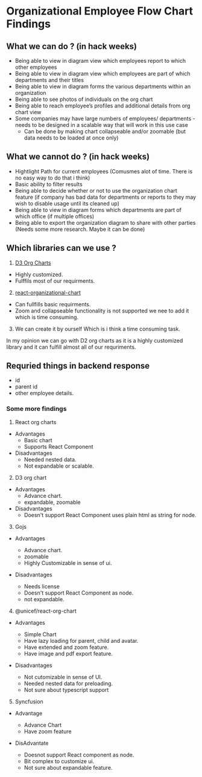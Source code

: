# Organizational Employee Flow Chart Findings

## What we can do ? (in hack weeks)
- Being able to view in diagram view which employees report to which other employees
- Being able to view in diagram view which employees are part of which departments and their titles
- Being able to view in diagram forms the various departments within an organization
- Being able to see photos of individuals on the org chart
- Being able to reach employee’s profiles and additional details from org chart view
- Some companies may have large numbers of employees/ departments - needs to be designed in a scalable way that will work in this use case
  - Can be done by making chart collapseable and/or zoomable (but data needs to be loaded at once only)

## What we cannot do ? (in hack weeks)
- Hightlight Path for current employees (Comusmes alot of time. There is no easy way to do that i think)
- Basic ability to filter results
- Being able to decide whether or not to use the organization chart feature (if company has bad data for departments or reports to they may wish to disable usage until its cleaned up)
- Being able to view in diagram forms which departments are part of which office (if multiple offices)
- Being able to export the organization diagram to share with other parties (Needs some more research. Maybe it can be done)


## Which libraries can we use ?
1. [D3 Org Charts](https://www.npmjs.com/package/d3-org-chart)
- Highly customized.
- Fulffils most of our requirments.

2. [react-organizational-chart](https://www.npmjs.com/package/react-organizational-chart)
- Can fullfills basic requirments.
- Zoom and collapseable functionality is not supported we nee to add it which is time consuming.

3. We can create it by ourself Which is i think a time consuming task.



In my opinion we can go with D2 org charts as it is a highly customized library and it can fulfill almost all of our requriments.

## Requried things in backend response
- id
- parent id
- other employee details.





### Some more findings 


1. React org charts
 - Advantages 
	 - Basic chart
	 - Supports React Component
- Disadvantages
	 - Needed nested data.
	 - Not expandable or scalable.
 

 2. D3 org chart
 - Advantages
 	- Advance chart.
	- expandable, zoomable
 - Disadvantages
 	- Doesn't support React Component uses plain html as string for node.
 
 
 3. Gojs
 - Advantages
 	- Advance chart.
 	- zoomable
 	- Highly Customizable in sense of ui.

- Disadvantages
	- Needs license
	- Doesn't support React Component as node.
	- not expandable.
	
4. @unicef/react-org-chart
- Advantages
	- Simple Chart
	- Have lazy loading for parent, child and avatar.
	- Have extended and zoom feature.
	- Have image and pdf export feature.

- Disadvantages
	- Not cutomizable in sense of UI.
	- Needed nested data for preloading.
	- Not sure about typescript support
	
	
5. Syncfusion
- Advantage
	- Advance Chart
	- Have zoom feature

- DisAdvantate
	- Doesnot support React component as node.
	- Bit complex to customize ui.
	- Not sure about expandable feature.
